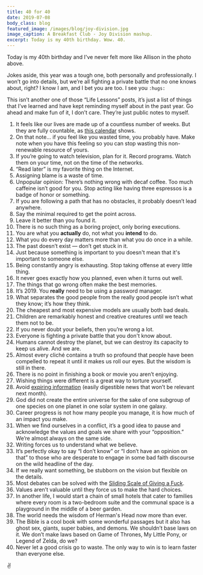 ```yaml
---
title: 40 for 40
date: 2019-07-08
body_class: blog
featured_image: /images/blog/joy-division.jpg
image_caption: A Breakfast Club - Joy Division mashup.
excerpt: Today is my 40th birthday. Wow. 40.
---
```


Today is my 40th birthday and I've never felt more like Allison in the photo above.

Jokes aside, this year was a tough one, both personally and professionally. I won’t go into details, but we’re all fighting a private battle that no one knows about, right? I know I am, and I bet you are too. I see you `:hugs:`

This isn’t another one of those “Life Lessons” posts, it’s just a list of things that I’ve learned and have kept reminding myself about in the past year. Go ahead and make fun of it, I don’t care. They’re just public notes to myself.

1. It feels like our lives are made up of a countless number of weeks. But they are fully countable, as [this calendar](https://store.waitbutwhy.com/products/life-calendar-26in-x-39in) shows.
4. On that note... if you feel like you wasted time, you probably have. Make note when you have this feeling so you can stop wasting this non-renewable resource of yours.
2. If you’re going to watch television, plan for it. Record programs. Watch them on your time, not on the time of the networks.
3. “Read later” is my favorite thing on the Internet.
5. Assigning blame is a waste of time.
6. Unpopular opinion: There’s nothing wrong with decaf coffee. Too much caffeine isn’t good for you. Stop acting like having three espressos is a badge of honor or something.
7. If you are following a path that has no obstacles, it probably doesn’t lead anywhere.
8. Say the minimal required to get the point across.
9. Leave it better than you found it.
10. There is no such thing as a boring project, only boring executions.
11. You are what you **actually** do, not what you **intend** to do.
12. What you do every day matters more than what you do once in a while.
13. The past doesn’t exist — don’t get stuck in it.
14. Just because something is important to you doesn't mean that it's important to someone else.
15. Being constantly angry is exhausting. Stop taking offense at every little thing.
16. It never goes exactly how you planned, even when it turns out well.
17. The things that go wrong often make the best memories.
18. It’s 2019. You **really** need to be using a password manager.
19. What separates the good people from the really good people isn’t what they know; it’s how they think.
20. The cheapest and most expensive models are usually both bad deals.
21. Children are remarkably honest and creative creatures until we teach them not to be.
22. If you never doubt your beliefs, then you’re wrong a lot.
23. Everyone is fighting a private battle that you don't know about.
24. Humans cannot destroy the planet, but we can destroy its capacity to keep us alive. And we are.
25. Almost every cliché contains a truth so profound that people have been compelled to repeat it until it makes us roll our eyes. But the wisdom is still in there.
26. There is no point in finishing a book or movie you aren’t enjoying.
27. Wishing things were different is a great way to torture yourself.
28. Avoid [expiring information](https://fs.blog/2019/02/compounding-knowledge/) (easily digestible news that won’t be relevant next month).
29. God did not create the entire universe for the sake of one subgroup of one species on one planet in one solar system in one galaxy.
30. Career progress is not how many people you manage, it is how much of an impact you make.
31. When we find ourselves in a conflict, it’s a good idea to pause and acknowledge the values and goals we share with your “opposition.” We’re almost always on the same side.
32. Writing forces us to understand what we believe.
33. It’s perfectly okay to say “I don’t know” or “I don’t have an opinion on that” to those who are desperate to engage in some bad faith discourse on the wild headline of the day.
34. If we really want something, be stubborn on the vision but flexible on the details.
35. Most debates can be solved with the [Sliding Scale of Giving a Fuck](http://blog.capwatkins.com/the-sliding-scale-of-giving-a-fuck).
36. Values aren’t valuable until they force us to make the hard choices.
37. In another life, I would start a chain of small hotels that cater to families where every room is a two-bedroom suite and the communal space is a playground in the middle of a beer garden.
38. The world needs the wisdom of Herman's Head now more than ever.
39. The Bible is a cool book with some wonderful passages but it also has ghost sex, giants, super babies, and demons. We shouldn’t base laws on it. We don’t make laws based on Game of Thrones, My Little Pony, or Legend of Zelda, do we?
40. Never let a good crisis go to waste. The only way to win is to learn faster than everyone else.

✌️
